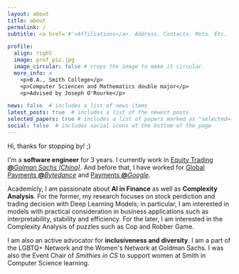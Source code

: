 ```yaml
---
layout: about
title: about
permalink: /
subtitle: <a href='#'>Affiliations</a>. Address. Contacts. Moto. Etc.

profile:
  align: right
  image: prof_pic.jpg
  image_circular: false # crops the image to make it circular
  more_info: >
    <p>B.A., Smith College</p>
    <p>Computer Sciencen and Mathematics double major</p>
    <p>Advised by Joseph O'Rourke</p>

news: false  # includes a list of news items
latest_posts: true  # includes a list of the newest posts
selected_papers: true # includes a list of papers marked as "selected={true}"
social: false  # includes social icons at the bottom of the page
---
```


Hi, thanks for stopping by! ;)

I'm a **software engineer** for 3 years. I currently work in <ins>Equity Trading **@**_Golman Sachs (China)_</ins>. And before that, I have worked for <ins>Global Payments **@**_Bytedance_</ins> and <ins>Payments **@**_Google_</ins>.

Academicly, I am passionate about **AI in Finance** as well as **Complexity Analysis**. For the former, my research focuses on stock perdiction and trading decision with Deep Learning Models; in particular, I am interested in models with practical consideration in business applications such as interpretability, stability and efficiency. For the later, I am interested in the Complexity Analysis of puzzles such as Cop and Robber Game.

I am also an active advocator for **inclusiveness and diversity**. I am a part of the LGBTQ+ Network and the Women's Network at Goldman Sachs. I was also the Event Chair of _Smithies in CS_ to support women at Smith in Computer Science learning.

<!-- Write your biography here. Tell the world about yourself. Link to your favorite [subreddit](http://reddit.com). You can put a picture in, too. The code is already in, just name your picture `prof_pic.jpg` and put it in the `img/` folder.

Put your address / P.O. box / other info right below your picture. You can also disable any of these elements by editing `profile` property of the YAML header of your `_pages/about.md`. Edit `_bibliography/papers.bib` and Jekyll will render your [publications page](/al-folio/publications/) automatically.

Link to your social media connections, too. This theme is set up to use [Font Awesome icons](http://fortawesome.github.io/Font-Awesome/) and [Academicons](https://jpswalsh.github.io/academicons/), like the ones below. Add your Facebook, Twitter, LinkedIn, Google Scholar, or just disable all of them. -->